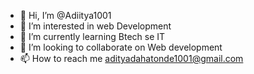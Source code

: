 - 👋 Hi, I’m @Adiitya1001
- 👀 I’m interested in web Development
- 🌱 I’m currently learning Btech se IT
- 💞️ I’m looking to collaborate on Web development
- 📫 How to reach me adityadahatonde1001@gmail.com

<!---
Adiitya1001/Adiitya1001 is a ✨ special ✨ repository because its `README.md` (this file) appears on your GitHub profile.
You can click the Preview link to take a look at your changes.
--->
